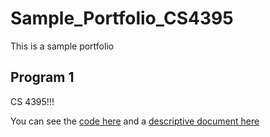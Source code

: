 # Sample_Portfolio_CS4395
This is a sample portfolio 

## Program 1
CS 4395!!!

You can see the [code here](program.py) and a [descriptive document here](sample_doc.pdf)
